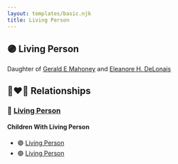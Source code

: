 ```yaml
---
layout: templates/basic.njk
title: Living Person
---
```

## 🟣 Living Person

Daughter of [Gerald E Mahoney](/people/1/10062624) and [Eleanore H. DeLonais](/people/4/45463626)

## 👩‍❤️‍👨 Relationships

### 🔵 [Living Person](/people/9/92212432)

#### Children With Living Person
* 🟣 [Living Person](/people/4/44831850)
* 🟣 [Living Person](/people/6/60380502)